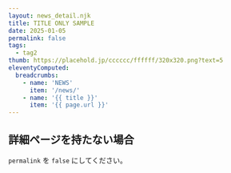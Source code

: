 ```yaml
---
layout: news_detail.njk
title: TITLE ONLY SAMPLE
date: 2025-01-05
permalink: false
tags:
  - tag2
thumb: https://placehold.jp/cccccc/ffffff/320x320.png?text=5
eleventyComputed:
  breadcrumbs:
    - name: 'NEWS'
      item: '/news/'
    - name: '{{ title }}'
      item: '{{ page.url }}'
---
```


## 詳細ページを持たない場合
`permalink` を `false` にしてください。